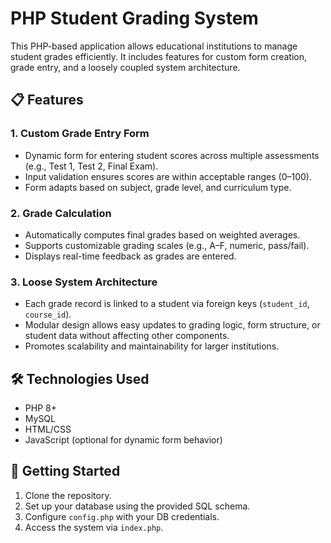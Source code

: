 # PHP Student Grading System

This PHP-based application allows educational institutions to manage student grades efficiently. It includes features for custom form creation, grade entry, and a loosely coupled system architecture.

## 📋 Features

### 1. Custom Grade Entry Form
- Dynamic form for entering student scores across multiple assessments (e.g., Test 1, Test 2, Final Exam).
- Input validation ensures scores are within acceptable ranges (0–100).
- Form adapts based on subject, grade level, and curriculum type.

### 2. Grade Calculation
- Automatically computes final grades based on weighted averages.
- Supports customizable grading scales (e.g., A–F, numeric, pass/fail).
- Displays real-time feedback as grades are entered.

### 3. Loose System Architecture
- Each grade record is linked to a student via foreign keys (`student_id`, `course_id`).
- Modular design allows easy updates to grading logic, form structure, or student data without affecting other components.
- Promotes scalability and maintainability for larger institutions.

## 🛠 Technologies Used
- PHP 8+
- MySQL
- HTML/CSS
- JavaScript (optional for dynamic form behavior)

## 🚀 Getting Started
1. Clone the repository.
2. Set up your database using the provided SQL schema.
3. Configure `config.php` with your DB credentials.
4. Access the system via `index.php`.

